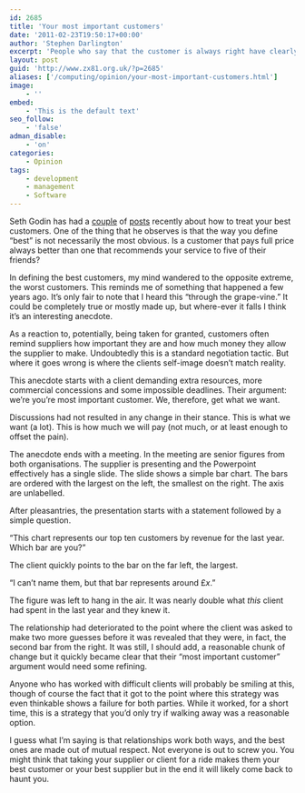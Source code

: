 ```yaml
---
id: 2685
title: 'Your most important customers'
date: '2011-02-23T19:50:17+00:00'
author: 'Stephen Darlington'
excerpt: 'People who say that the customer is always right have clearly never worked with an overly demanding one. This is an anecdote about a particularly demanding client.'
layout: post
guid: 'http://www.zx81.org.uk/?p=2685'
aliases: ['/computing/opinion/your-most-important-customers.html']
image:
    - ''
embed:
    - 'This is the default text'
seo_follow:
    - 'false'
adman_disable:
    - 'on'
categories:
    - Opinion
tags:
    - development
    - management
    - Software
---
```


Seth Godin has had a [couple](http://sethgodin.typepad.com/seths_blog/2011/02/how-should-you-treat-your-best-customers.html) of [posts](http://sethgodin.typepad.com/seths_blog/2011/02/treating-best-customers-better.html) recently about how to treat your best customers. One of the thing that he observes is that the way you define “best” is not necessarily the most obvious. Is a customer that pays full price always better than one that recommends your service to five of their friends?

In defining the best customers, my mind wandered to the opposite extreme, the worst customers. This reminds me of something that happened a few years ago. It’s only fair to note that I heard this “through the grape-vine.” It could be completely true or mostly made up, but where-ever it falls I think it’s an interesting anecdote.

As a reaction to, potentially, being taken for granted, customers often remind suppliers how important they are and how much money they allow the supplier to make. Undoubtedly this is a standard negotiation tactic. But where it goes wrong is where the clients self-image doesn’t match reality.

This anecdote starts with a client demanding extra resources, more commercial concessions and some impossible deadlines. Their argument: we’re you’re most important customer. We, therefore, get what we want.

Discussions had not resulted in any change in their stance. This is what we want (a lot). This is how much we will pay (not much, or at least enough to offset the pain).

The anecdote ends with a meeting. In the meeting are senior figures from both organisations. The supplier is presenting and the Powerpoint effectively has a single slide. The slide shows a simple bar chart. The bars are ordered with the largest on the left, the smallest on the right. The axis are unlabelled.

After pleasantries, the presentation starts with a statement followed by a simple question.

“This chart represents our top ten customers by revenue for the last year. Which bar are you?”

The client quickly points to the bar on the far left, the largest.

“I can’t name them, but that bar represents around £*x*.”

The figure was left to hang in the air. It was nearly double what *this* client had spent in the last year and they knew it.

The relationship had deteriorated to the point where the client was asked to make two more guesses before it was revealed that they were, in fact, the second bar from the right. It was still, I should add, a reasonable chunk of change but it quickly became clear that their “most important customer” argument would need some refining.

Anyone who has worked with difficult clients will probably be smiling at this, though of course the fact that it got to the point where this strategy was even thinkable shows a failure for both parties. While it worked, for a short time, this is a strategy that you’d only try if walking away was a reasonable option.

I guess what I’m saying is that relationships work both ways, and the best ones are made out of mutual respect. Not everyone is out to screw you. You might think that taking your supplier or client for a ride makes them your best customer or your best supplier but in the end it will likely come back to haunt you.